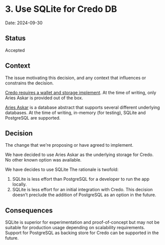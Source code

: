 # 3. Use SQLite for Credo DB

Date: 2024-09-30

## Status

Accepted

## Context

The issue motivating this decision, and any context that influences or constrains the decision.

[Credo requires a wallet and storage implement](https://credo.js.org/guides/getting-started/set-up#adding-a-wallet-and-storage-implementation).
At the time of writing, only Aries Askar is provided out of the box.

[Aries Askar](https://github.com/hyperledger/aries-askar) is a database abstract that supports several different underlying databases.
At the time of writing, in-memory (for testing), SQLite and PostgreSQL are supported.

## Decision

The change that we're proposing or have agreed to implement.

We have decided to use Aries Askar as the underlying storage for Credo.
No other known option was available.

We have decides to use SQLite 
The rationale is twofold:
1. SQLite is less effort than PostgreSQL for a developer to run the app locally.
2. SQLite is less effort for an initial integration with Credo.
This decision doesn't preclude the addition of PostgreSQL as an option in the future.

## Consequences

SQLite is superior for experimentation and proof-of-concept but may not be suitable for production usage
depending on scalability requirements.
Support for PostgreSQL as backing store for Credo can be supported in the future.